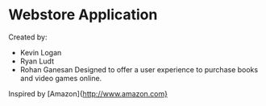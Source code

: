 # Webstore Application
Created by:
* Kevin Logan
* Ryan Ludt
* Rohan Ganesan
Designed to offer a user experience to purchase books and video games online.

Inspired by [Amazon]{http://www.amazon.com}


